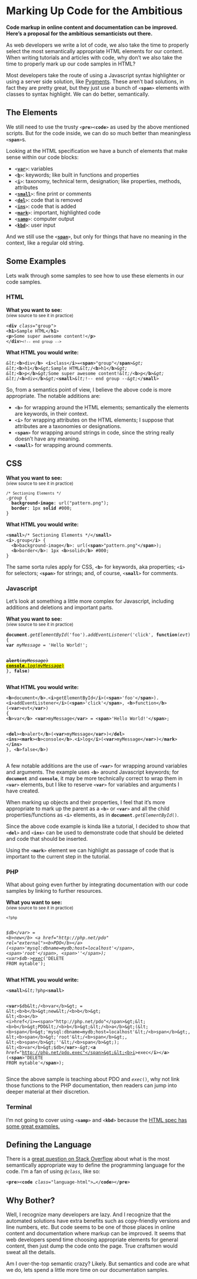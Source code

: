 # Marking Up Code for the Ambitious

**Code markup in online content and documentation can be improved. Here’s a proposal for the ambitious semanticists out there.**

As web developers we write a lot of code, we also take the time to properly select the most semantically appropriate HTML elements for our content. When writing tutorials and articles with code, why don’t we also take the time to properly mark up our code samples in HTML?

Most developers take the route of using a Javascript syntax highlighter or using a server side solution, like [Pygments](http://pygments.org/). These aren’t bad solutions, in fact they are pretty great, but they just use a bunch of <code class="language-html">&lt;<b>span</b>&gt;</code> elements with classes to syntax highlight. We can do better, semantically.

## The Elements

We still need to use the trusty <code class="language-html">&lt;<b>pre</b>&gt;&lt;<b>code</b>&gt;</code> as used by the above mentioned scripts. But for the code inside, we can do so much better than meaningless <code class="language-html">&lt;<b>span</b>&gt;</code>s.

Looking at the HTML specification we have a bunch of elements that make sense within our code blocks:

- <code class="language-html">&lt;<a href="http://www.whatwg.org/specs/web-apps/current-work/multipage/text-level-semantics.html#the-var-element" rel="external"><b>var</b></a>&gt;</code>: variables
- <code class="language-html">&lt;<a href="http://www.whatwg.org/specs/web-apps/current-work/multipage/text-level-semantics.html#the-b-element" rel="external"><b>b</b></a>&gt;</code>: keywords; like built in functions and properties
- <code class="language-html">&lt;<a href="http://www.whatwg.org/specs/web-apps/current-work/multipage/text-level-semantics.html#the-i-element" rel="external"><b>i</b></a>&gt;</code>: taxonomy, technical term, designation; like properties, methods, attributes
- <code class="language-html">&lt;<a href="http://www.whatwg.org/specs/web-apps/current-work/multipage/text-level-semantics.html#the-small-element" rel="external"><b>small</b></a>&gt;</code>: fine print or comments
- <code class="language-html">&lt;<a href="http://www.whatwg.org/specs/web-apps/current-work/multipage/edits.html#the-del-element" rel="external"><b>del</b></a>&gt;</code>: code that is removed
- <code class="language-html">&lt;<a href="http://www.whatwg.org/specs/web-apps/current-work/multipage/edits.html#the-ins-element" rel="external"><b>ins</b></a>&gt;</code>: code that is added
- <code class="language-html">&lt;<a href="http://www.whatwg.org/specs/web-apps/current-work/multipage/text-level-semantics.html#the-mark-element" rel="external"><b>mark</b></a>&gt;</code>: important, highlighted code
- <code class="language-html">&lt;<a href="http://www.whatwg.org/specs/web-apps/current-work/multipage/text-level-semantics.html#the-samp-element" rel="external"><b>samp</b></a>&gt;</code>: computer output
- <code class="language-html">&lt;<a href="http://www.whatwg.org/specs/web-apps/current-work/multipage/text-level-semantics.html#the-kbd-element" rel="external"><b>kbd</b></a>&gt;</code>: user input

And we still use the <code class="language-html">&lt;<a href="http://www.whatwg.org/specs/web-apps/current-work/multipage/text-level-semantics.html#the-span-element" rel="external"><b>span</b></a>&gt;</code>, but only for things that have no meaning in the context, like a regular old string.

## Some Examples

Lets walk through some samples to see how to use these elements in our code samples.

### HTML

<strong>What you want to see:</strong><br><small>(view source to see it in practice)</small>

<div class="highlight">
<pre><code class="code-block language-html">&lt;<b>div</b> <i>class</i>=<span>"group"</span>&gt;
&lt;<b>h1</b>&gt;Sample HTML&lt;/<b>h1</b>&gt;
&lt;<b>p</b>&gt;Some super awesome content!&lt;/<b>p</b>&gt;
&lt;/<b>div</b>&gt;<small>&lt;!-- end group --&gt;</small></code></pre>
</div>

<strong>What HTML you would write:</strong>

<div class="highlight">
<pre><code class="code-block language-html"><i>&amp;lt;</i>&lt;<b>b</b>&gt;div&lt;/<b>b</b>&gt; &lt;<b>i</b>&gt;class&lt;/<b>i</b>&gt;=&lt;<b>span</b>&gt;"group"&lt;/<b>span</b>&gt;<i>&amp;gt;</i>
<i>&amp;lt;</i>&lt;<b>b</b>&gt;h1&lt;/<b>b</b>&gt;<i>&amp;gt;</i>Sample HTML<i>&amp;lt;</i>/&lt;<b>b</b>&gt;h1&lt;/<b>b</b>&gt;<i>&amp;gt;</i>
<i>&amp;lt;</i>&lt;<b>b</b>&gt;p&lt;/<b>b</b>&gt;<i>&amp;gt;</i>Some super awesome content!<i>&amp;lt;</i>/&lt;<b>b</b>&gt;p&lt;/<b>b</b>&gt;<i>&amp;gt;</i>
<i>&amp;lt;</i>/&lt;<b>b</b>&gt;div&lt;/<b>b</b>&gt;<i>&amp;gt;</i>&lt;<b>small</b>&gt;<i>&amp;lt;</i>!-- end group --<i>&amp;gt;</i>&lt;/<b>small</b>&gt;</code></pre>
</div>

So, from a semantics point of view, I believe the above code is more appropriate. The notable additions are:

- <code class="language-html">&lt;<b>b</b>&gt;</code> for wrapping around the HTML elements; semantically the elements are keywords, in their context.
- <code class="language-html">&lt;<b>i</b>&gt;</code> for wrapping attributes on the HTML elements; I suppose that attributes are a taxonomies or designations.
- <code class="language-html">&lt;<b>span</b>&gt;</code> for wrapping around strings in code, since the string really doesn’t have any meaning.
- <code class="language-html">&lt;<b>small</b>&gt;</code> for wrapping around comments.

## CSS

<strong>What you want to see:</strong><br><small>(view source to see it in practice)</small>

<div class="highlight">
<pre><code class="code-block language-css"><small>/* Sectioning Elements */</small>
<i>.group</i> {
  <b>background-image</b>: url(<span>"pattern.png"</span>);
  <b>border</b>: 1px <b>solid</b> #000;
}</code></pre>
</div>

<strong>What HTML you would write:</strong>

<div class="highlight">
<pre><code class="code-block language-html">&lt;<b>small</b>&gt;/* Sectioning Elements */&lt;/<b>small</b>&gt;
&lt;<b>i</b>&gt;.group&lt;/<b>i</b>&gt; {
  &lt;<b>b</b>&gt;background-image&lt;/<b>b</b>&gt;: url(&lt;<b>span</b>&gt;"pattern.png"&lt;/<b>span</b>&gt;);
  &lt;<b>b</b>&gt;border&lt;/<b>b</b>&gt;: 1px &lt;<b>b</b>&gt;solid&lt;/<b>b</b>&gt; #000;
}</code></pre>
</div>

The same sorta rules apply for CSS, <code class="language-html">&lt;<b>b</b>&gt;</code> for keywords, aka properties; <code class="language-html">&lt;<b>i</b>&gt;</code> for selectors; <code class="language-html">&lt;<b>span</b>&gt;</code> for strings; and, of course, <code class="language-html">&lt;<b>small</b>&gt;</code> for comments.

### Javascript

Let’s look at something a little more complex for Javascript, including additions and deletions and important parts.

<strong>What you want to see:</strong><br><small>(view source to see it in practice)</small>

<div class="highlight">
<pre><code class="code-block language-javascript"><b>document</b>.<i>getElementById</i>(<span>'foo'</span>).<i>addEventListener</i>(<span>'click'</span>, <b>function</b>(<var>evt</var>)
{
<b>var</b> <var>myMessage</var> = <span>'Hello World!'</span>;

<del><b>alert</b>(<var>myMessage</var>)</del>
<ins><mark><b>console</b>.<i>log</i>(<var>myMessage</var>)</mark></ins>
}, <b>false</b>)</code></pre>
</div>

<strong>What HTML you would write:</strong>

<div class="highlight">
<pre><code class="code-block language-html">&lt;<b>b</b>&gt;document&lt;/<b>b</b>&gt;.&lt;<b>i</b>&gt;getElementById&lt;/<b>i</b>&gt;(&lt;<b>span</b>&gt;'foo'&lt;/<b>span</b>&gt;).&lt;<b>i</b>&gt;addEventListener&lt;/<b>i</b>&gt;(&lt;<b>span</b>&gt;'click'&lt;/<b>span</b>&gt;, &lt;<b>b</b>&gt;function&lt;/<b>b</b>&gt;(&lt;<b>var</b>&gt;evt&lt;/<b>var</b>&gt;)
{
&lt;<b>b</b>&gt;var&lt;/<b>b</b>&gt; &lt;<b>var</b>&gt;myMessage&lt;/<b>var</b>&gt; = &lt;<b>span</b>&gt;'Hello World!'&lt;/<b>span</b>&gt;;

&lt;<b>del</b>&gt;&lt;<b>b</b>&gt;alert&lt;/<b>b</b>&gt;(&lt;<b>var</b>&gt;myMessage&lt;/<b>var</b>&gt;)&lt;/<b>del</b>&gt;
&lt;<b>ins</b>&gt;&lt;<b>mark</b>&gt;&lt;<b>b</b>&gt;console&lt;/<b>b</b>&gt;.&lt;<b>i</b>&gt;log&lt;/<b>i</b>&gt;(&lt;<b>var</b>&gt;myMessage&lt;/<b>var</b>&gt;)&lt;/<b>mark</b>&gt;&lt;/<b>ins</b>&gt;
}, &lt;<b>b</b>&gt;false&lt;/<b>b</b>&gt;)</code></pre>
</div>

A few notable additions are the use of <code class="language-html">&lt;<b>var</b>&gt;</code> for wrapping around variables and arguments. The example uses <code class="language-html">&lt;<b>b</b>&gt;</code> around Javascript keywords; for <code class="language-javascript"><b>document</b></code> and <code class="language-javascript"><b>console</b></code>, it may be more technically correct to wrap them in <code class="language-html">&lt;<b>var</b>&gt;</code> elements, but I like to reserve <code class="language-html">&lt;<b>var</b>&gt;</code> for variables and arguments I have created.

When marking up objects and their properties, I feel that it’s more appropriate to mark up the parent as a <code class="language-html">&lt;<b>b</b>&gt;</code> or <code class="language-html">&lt;<b>var</b>&gt;</code> and all the child properties/functions as <code class="language-html">&lt;<b>i</b>&gt;</code> elements, as in <code class="language-javascript"><b>document</b>.<i>getElementById</i>()</code>.

Since the above code example is kinda like a tutorial, I decided to show that <code class="language-html">&lt;<b>del</b>&gt;</code> and <code class="language-html">&lt;<b>ins</b>&gt;</code> can be used to demonstrate code that should be deleted and code that should be inserted.

Using the <code class="language-html">&lt;<b>mark</b>&gt;</code> element we can highlight as passage of code that is important to the current step in the tutorial.

### PHP

What about going even further by integrating documentation with our code samples by linking to further resources.

<strong>What you want to see:</strong><br><small>(view source to see it in practice)</small>

<div class="highlight">
<pre><code class="code-block language-php"><small>&lt;?php</small>

<var>$db</var> = <b>new</b> <a href="http://php.net/pdo" rel="external"><b>PDO</b></a>(<span>'mysql:dbname=mydb;host=localhost'</span>, <span>'root'</span>, <span>''</span>);
<var>$db</var>-><a href="http://php.net/pdo.exec" rel="external"><i>exec</i></a>(<span>'DELETE FROM mytable'</span>);</code></pre>
</div>

<strong>What HTML you would write:</strong>

<div class="highlight">
<pre><code class="code-block language-html">&lt;<b>small</b>&gt;<i>&amp;lt;</i>?php&lt;<b>small</b>&gt;

&lt;<b>var</b>&gt;$db&lt;/<b>var</b>&gt; = &lt;<b>b</b>&gt;new&lt;/<b>b</b>&gt; &lt;<b>a</b> <i>href</i>=<span>"http://php.net/pdo"</span>&gt;&lt;<b>b</b>&gt;PDO&lt;/<b>b</b>&gt;&lt;/<b>a</b>&gt;(&lt;<b>span</b>&gt;'mysql:dbname=mydb;host=localhost'&lt;/<b>span</b>&gt;, &lt;<b>span</b>&gt;'root'&lt;/<b>span</b>&gt;, &lt;<b>span</b>&gt;''&lt;/<b>span</b>&gt;);
&lt;<b>var</b>&gt;$db&lt;/<b>var</b>&gt;-<i>&amp;gt;</i>&lt;<b>a</b> <i>href</i>=<span>"http://php.net/pdo.exec"</span>&gt;&lt;<b>i</b>&gt;exec&lt;/<b>i</b>&gt;&lt;/<b>a</b>&gt;(&lt;<b>span</b>&gt;'DELETE FROM mytable'&lt;/<b>span</b>&gt;);</code></pre>
</div>

Since the above sample is teaching about PDO and <code class="language-php"><i>exec</i>()</code>, why not link those functions to the PHP documentation, then readers can jump into deeper material at their discretion.

### Terminal

I’m not going to cover using <code class="language-html">&lt;<b>samp</b>&gt;</code> and <code class="language-html">&lt;<b>kbd</b>&gt;</code> because the <a href="http://www.whatwg.org/specs/web-apps/current-work/multipage/text-level-semantics.html#the-samp-element" title="Exmaples of using the &lt;kbd&gt; and &lt;samp&gt; elements" rel="external">HTML spec has some great examples.</a>

## Defining the Language

There is a [great question on Stack Overflow](http://stackoverflow.com/questions/5134242/sematics-standards-and-using-the-lang-attribute-for-source-code-in-markup) about what is the most semantically appropriate way to define the programming language for the code. I’m a fan of using <code class="language-html"><i>@class</i></code>, like so:

<div class="highlight">
<pre><code class="code-block language-html">&lt;<b>pre</b>&gt;&lt;<b>code</b> <i>class</i>=<span>"language-html"</span>&gt;…&lt;/<b>code</b>&gt;&lt;/<b>pre</b>&gt;</code></pre>
</div>

## Why Bother?

Well, I recognize many developers are lazy. And I recognize that the automated solutions have extra benefits such as copy-friendly versions and line numbers, etc. But code seems to be one of those places in online content and documentation where markup can be improved. It seems that web developers spend time choosing appropriate elements for general content, then just dump the code onto the page. True craftsmen would sweat all the details.

Am I over-the-top semantic crazy? Likely. But semantics and code are what we do, lets spend a little more time on our documentation samples.
